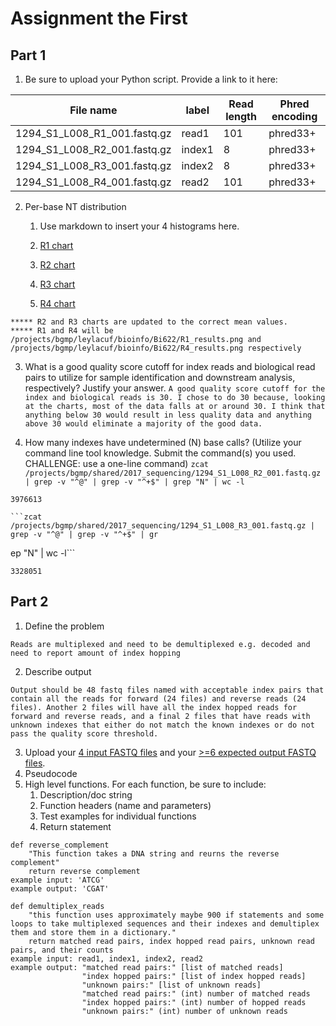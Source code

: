 # Assignment the First

## Part 1
1. Be sure to upload your Python script. Provide a link to it here:

| File name | label | Read length | Phred encoding |
|---|---|---|---|
| 1294_S1_L008_R1_001.fastq.gz | read1 | 101 | phred33+ |
| 1294_S1_L008_R2_001.fastq.gz | index1 | 8 | phred33+ |
| 1294_S1_L008_R3_001.fastq.gz | index2 | 8 | phred33+ |
| 1294_S1_L008_R4_001.fastq.gz | read2 | 101 | phred33+ |

2. Per-base NT distribution
    1. Use markdown to insert your 4 histograms here.

    2. [R1 chart](https://github.com/leycufur/Demultiplex/blob/master/Assignment-the-first/R1_results.png)
    3. [R2 chart](https://github.com/leycufur/Demultiplex/blob/master/Assignment-the-first/R2_results.png)
    4. [R3 chart](https://github.com/leycufur/Demultiplex/blob/master/Assignment-the-first/R3_results.png)
    5. [R4 chart](https://github.com/leycufur/Demultiplex/blob/master/Assignment-the-first/R4_results.png)

```
***** R2 and R3 charts are updated to the correct mean values.
***** R1 and R4 will be /projects/bgmp/leylacuf/bioinfo/Bi622/R1_results.png and /projects/bgmp/leylacuf/bioinfo/Bi622/R4_results.png respectively 
```

3. What is a good quality score cutoff for index reads and biological read pairs to utilize for sample identification and downstream analysis, respectively? Justify your answer.
    ```A good quality score cutoff for the index and biological reads is 30. I chose to do 30 because, looking at the charts, most of the data falls at or around 30. I think that anything below 30 would result in less quality data and anything above 30 would eliminate a majority of the good data.```


4. How many indexes have undetermined (N) base calls? (Utilize your command line tool knowledge. Submit the command(s) you used. CHALLENGE: use a one-line command)
    ```zcat /projects/bgmp/shared/2017_sequencing/1294_S1_L008_R2_001.fastq.gz | grep -v "^@" | grep -v "^+$" | grep "N" | wc -l```

```3976613```
    
    ```zcat /projects/bgmp/shared/2017_sequencing/1294_S1_L008_R3_001.fastq.gz | grep -v "^@" | grep -v "^+$" | gr
ep "N" | wc -l```

```3328051```
## Part 2
1. Define the problem

```Reads are multiplexed and need to be demultiplexed e.g. decoded and need to report amount of index hopping```

2. Describe output

```Output should be 48 fastq files named with acceptable index pairs that contain all the reads for forward (24 files) and reverse reads (24 files). Another 2 files will have all the index hopped reads for forward and reverse reads, and a final 2 files that have reads with unknown indexes that either do not match the known indexes or do not pass the quality score threshold.```


3. Upload your [4 input FASTQ files](../TEST-input_FASTQ) and your [>=6 expected output FASTQ files](../TEST-output_FASTQ).
4. Pseudocode
5. High level functions. For each function, be sure to include:
    1. Description/doc string
    2. Function headers (name and parameters)
    3. Test examples for individual functions
    4. Return statement

```
def reverse_complement
	"This function takes a DNA string and reurns the reverse complement"
	return reverse complement
example input: 'ATCG'
example output: 'CGAT'	

def demultiplex_reads
    "this function uses approximately maybe 900 if statements and some loops to take multiplexed sequences and their indexes and demultiplex them and store them in a dictionary."
    return matched read pairs, index hopped read pairs, unknown read pairs, and their counts
example input: read1, index1, index2, read2
example output: "matched read pairs:" [list of matched reads]
                "index hopped pairs:" [list of index hopped reads]
                "unknown pairs:" [list of unknown reads]
                "matched read pairs:" (int) number of matched reads
                "index hopped pairs:" (int) number of hopped reads
                "unknown pairs:" (int) number of unknown reads
```
